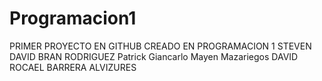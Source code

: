# Programacion1
PRIMER PROYECTO EN GITHUB CREADO EN PROGRAMACION 1
STEVEN DAVID BRAN RODRIGUEZ
Patrick Giancarlo Mayen Mazariegos
DAVID ROCAEL BARRERA ALVIZURES 
